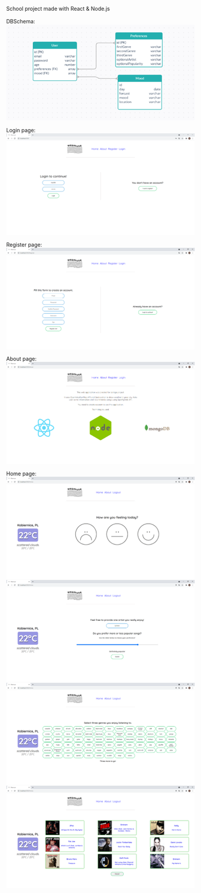 School project made with React & Node.js<br><br>
DBSchema:<br>
<img src="/screenshots/db.PNG"/>

Login page: <br>
<img src="/screenshots/loginPage.PNG"/>

Register page: <br>
<img src="/screenshots/RegisterPage.PNG"/>

About page: <br>
<img src="/screenshots/aboutPage.PNG"/>

Home page: <br>
<img src="/screenshots/home1.PNG"/>
<img src="/screenshots/home2.PNG"/>
<img src="/screenshots/home3.PNG"/>
<img src="/screenshots/home4.PNG"/>

